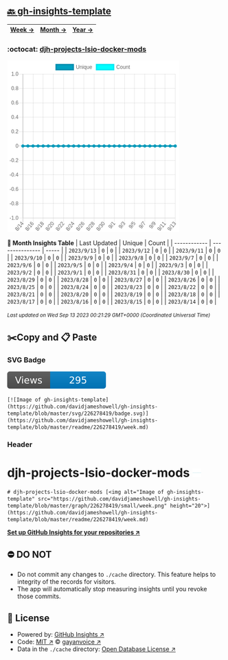 ## [🔙 gh-insights-template](https://github.com/davidjameshowell/gh-insights-template)
| [**Week →**](https://github.com/davidjameshowell/gh-insights-template/blob/master/readme/226278419/week.md) | [**Month →**](https://github.com/davidjameshowell/gh-insights-template/blob/master/readme/226278419/month.md) | [**Year →**](https://github.com/davidjameshowell/gh-insights-template/blob/master/readme/226278419/year.md) |
 | ------------ | --------------- | ----- |

### :octocat: [djh-projects-lsio-docker-mods](https://github.com/davidjameshowell/djh-projects-lsio-docker-mods)
![Image of gh-insights-template](https://github.com/davidjameshowell/gh-insights-template/blob/master/graph/226278419/large/month.png)

**:calendar: Month Insights Table**
| Last Updated | Unique | Count |
 | ------------ | --------------- | ----- |
 | `2023/9/13` |  `0` | `0` |
 | `2023/9/12` |  `0` | `0` |
 | `2023/9/11` |  `0` | `0` |
 | `2023/9/10` |  `0` | `0` |
 | `2023/9/9` |  `0` | `0` |
 | `2023/9/8` |  `0` | `0` |
 | `2023/9/7` |  `0` | `0` |
 | `2023/9/6` |  `0` | `0` |
 | `2023/9/5` |  `0` | `0` |
 | `2023/9/4` |  `0` | `0` |
 | `2023/9/3` |  `0` | `0` |
 | `2023/9/2` |  `0` | `0` |
 | `2023/9/1` |  `0` | `0` |
 | `2023/8/31` |  `0` | `0` |
 | `2023/8/30` |  `0` | `0` |
 | `2023/8/29` |  `0` | `0` |
 | `2023/8/28` |  `0` | `0` |
 | `2023/8/27` |  `0` | `0` |
 | `2023/8/26` |  `0` | `0` |
 | `2023/8/25` |  `0` | `0` |
 | `2023/8/24` |  `0` | `0` |
 | `2023/8/23` |  `0` | `0` |
 | `2023/8/22` |  `0` | `0` |
 | `2023/8/21` |  `0` | `0` |
 | `2023/8/20` |  `0` | `0` |
 | `2023/8/19` |  `0` | `0` |
 | `2023/8/18` |  `0` | `0` |
 | `2023/8/17` |  `0` | `0` |
 | `2023/8/16` |  `0` | `0` |
 | `2023/8/15` |  `0` | `0` |
 | `2023/8/14` |  `0` | `0` |

<small><i>Last updated on Wed Sep 13 2023 00:21:29 GMT+0000 (Coordinated Universal Time)</i></small>

## ✂️Copy and 📋 Paste
### SVG Badge
[![Image of gh-insights-template](https://github.com/davidjameshowell/gh-insights-template/blob/master/svg/226278419/badge.svg)](https://github.com/davidjameshowell/gh-insights-template/blob/master/readme/226278419/week.md)
```readme
[![Image of gh-insights-template](https://github.com/davidjameshowell/gh-insights-template/blob/master/svg/226278419/badge.svg)](https://github.com/davidjameshowell/gh-insights-template/blob/master/readme/226278419/week.md)
```
### Header
# djh-projects-lsio-docker-mods [<img alt="Image of gh-insights-template" src="https://github.com/davidjameshowell/gh-insights-template/blob/master/graph/226278419/small/week.png" height="20">](https://github.com/davidjameshowell/gh-insights-template/blob/master/readme/226278419/week.md)
```readme
# djh-projects-lsio-docker-mods [<img alt="Image of gh-insights-template" src="https://github.com/davidjameshowell/gh-insights-template/blob/master/graph/226278419/small/week.png" height="20">](https://github.com/davidjameshowell/gh-insights-template/blob/master/readme/226278419/week.md)
```
[**Set up GitHub Insights for your repositories ↗️**](https://github.com/gayanvoice/github-insights)
## ⛔ DO NOT
- Do not commit any changes to `./cache` directory. This feature helps to integrity of the records for visitors.
- The app will automatically stop measuring insights until you revoke those commits.
## 📄 License
- Powered by: [GitHub Insights ↗️](https://github.com/gayanvoice/github-insights)
- Code: [MIT ↗️](./LICENSE) © [gayanvoice ↗️](https://github.com/gayanvoice)
- Data in the `./cache` directory: [Open Database License ↗️](https://opendatacommons.org/licenses/odbl/1-0/)